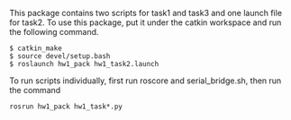 This package contains two scripts for task1 and task3 and one launch file for task2. To use this package, put it under the catkin workspace and run the following command.
```
$ catkin_make
$ source devel/setup.bash
$ roslaunch hw1_pack hw1_task2.launch
```

To run scripts individually, first run roscore and serial_bridge.sh, then run the command
```
rosrun hw1_pack hw1_task*.py
```
